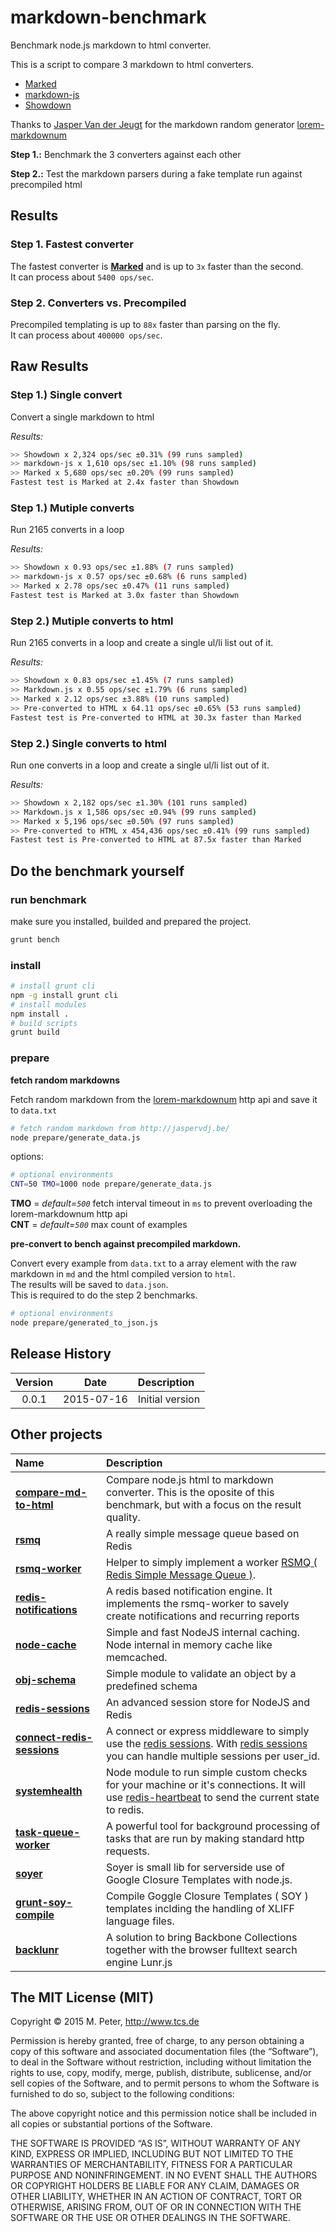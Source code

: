 markdown-benchmark
===

Benchmark node.js markdown to html converter.

This is a script to compare 3 markdown to html converters.

- [Marked]( https://github.com/chjj/marked )
- [markdown-js]( https://github.com/evilstreak/markdown-js )
- [Showdown]( https://github.com/showdownjs/showdown )

Thanks to [Jasper Van der Jeugt](http://jaspervdj.be/) for the markdown random generator [lorem-markdownum](https://github.com/jaspervdj/lorem-markdownum)

**Step 1.:**
Benchmark the 3 converters against each other

**Step 2.:**
Test the markdown parsers during a fake template run against precompiled html

## Results

### Step 1. Fastest converter
The fastest converter is **[Marked]( https://github.com/chjj/marked )** and is up to `3x` faster than the second.  
It can process about `5400 ops/sec`.

### Step 2. Converters vs. Precompiled
Precompiled templating is up to `88x` faster than parsing on the fly.  
It can process about `400000 ops/sec`.

## Raw Results

### Step 1.) Single convert

Convert a single markdown to html

*Results:*

```sh
>> Showdown x 2,324 ops/sec ±0.31% (99 runs sampled)
>> markdown-js x 1,610 ops/sec ±1.10% (98 runs sampled)
>> Marked x 5,680 ops/sec ±0.20% (99 runs sampled)
Fastest test is Marked at 2.4x faster than Showdown
```

### Step 1.) Mutiple converts

Run 2165 converts in a loop

*Results:*

```sh
>> Showdown x 0.93 ops/sec ±1.88% (7 runs sampled)
>> markdown-js x 0.57 ops/sec ±0.68% (6 runs sampled)
>> Marked x 2.78 ops/sec ±0.47% (11 runs sampled)
Fastest test is Marked at 3.0x faster than Showdown
```

### Step 2.) Mutiple converts to html

Run 2165 converts in a loop and create a single ul/li list out of it.

*Results:*

```sh
>> Showdown x 0.83 ops/sec ±1.45% (7 runs sampled)
>> Markdown.js x 0.55 ops/sec ±1.79% (6 runs sampled)
>> Marked x 2.12 ops/sec ±3.88% (10 runs sampled)
>> Pre-converted to HTML x 64.11 ops/sec ±0.65% (53 runs sampled)
Fastest test is Pre-converted to HTML at 30.3x faster than Marked
```

### Step 2.) Single converts to html

Run one converts in a loop and create a single ul/li list out of it.

*Results:*

```sh
>> Showdown x 2,182 ops/sec ±1.30% (101 runs sampled)
>> Markdown.js x 1,586 ops/sec ±0.94% (99 runs sampled)
>> Marked x 5,196 ops/sec ±0.50% (97 runs sampled)
>> Pre-converted to HTML x 454,436 ops/sec ±0.41% (99 runs sampled)
Fastest test is Pre-converted to HTML at 87.5x faster than Marked
```

## Do the benchmark yourself

### run benchmark

make sure you installed, builded and prepared the project.

```sh
grunt bench
```

### install

```sh
# install grunt cli
npm -g install grunt cli
# install modules
npm install .
# build scripts
grunt build
```

### prepare

**fetch random markdowns**

Fetch random markdown from the [lorem-markdownum](https://github.com/jaspervdj/lorem-markdownum) http api and save it to `data.txt`

```sh
# fetch random markdown from http://jaspervdj.be/
node prepare/generate_data.js
```

options:

```sh
# optional environments
CNT=50 TMO=1000 node prepare/generate_data.js
```

**TMO** = *default=`500`* fetch interval timeout in `ms` to prevent overloading the lorem-markdownum http api  
**CNT** = *default=`500`* max count of examples

**pre-convert to bench against precompiled markdown.**

Convert every example from `data.txt` to a array element with the raw markdown in `md` and the html compiled version to `html`.  
The results will be saved to `data.json`.  
This is required to do the step 2 benchmarks.

```sh
# optional environments
node prepare/generated_to_json.js
```

## Release History
|Version|Date|Description|
|:--:|:--:|:--|
|0.0.1|2015-07-16|Initial version|

## Other projects

|Name|Description|
|:--|:--|
|[**compare-md-to-html**](https://github.com/mpneuried/html_2_markdown_compare)|Compare node.js html to markdown converter. This is the oposite of this benchmark, but with a focus on the result quality.|
|[**rsmq**](https://github.com/smrchy/rsmq)|A really simple message queue based on Redis|
|[**rsmq-worker**](https://github.com/mpneuried/rsmq-worker)|Helper to simply implement a worker [RSMQ ( Redis Simple Message Queue )](https://github.com/smrchy/rsmq).|
|[**redis-notifications**](https://github.com/mpneuried/redis-notifications)|A redis based notification engine. It implements the rsmq-worker to savely create notifications and recurring reports|
|[**node-cache**](https://github.com/tcs-de/nodecache)|Simple and fast NodeJS internal caching. Node internal in memory cache like memcached.|
|[**obj-schema**](https://github.com/mpneuried/obj-schema)|Simple module to validate an object by a predefined schema|
|[**redis-sessions**](https://github.com/smrchy/redis-sessions)|An advanced session store for NodeJS and Redis|
|[**connect-redis-sessions**](https://github.com/mpneuried/connect-redis-sessions)|A connect or express middleware to simply use the [redis sessions](https://github.com/smrchy/redis-sessions). With [redis sessions](https://github.com/smrchy/redis-sessions) you can handle multiple sessions per user_id.|
|[**systemhealth**](https://github.com/mpneuried/systemhealth)|Node module to run simple custom checks for your machine or it's connections. It will use [redis-heartbeat](https://github.com/mpneuried/redis-heartbeat) to send the current state to redis.|
|[**task-queue-worker**](https://github.com/smrchy/task-queue-worker)|A powerful tool for background processing of tasks that are run by making standard http requests.|
|[**soyer**](https://github.com/mpneuried/soyer)|Soyer is small lib for serverside use of Google Closure Templates with node.js.|
|[**grunt-soy-compile**](https://github.com/mpneuried/grunt-soy-compile)|Compile Goggle Closure Templates ( SOY ) templates inclding the handling of XLIFF language files.|
|[**backlunr**](https://github.com/mpneuried/backlunr)|A solution to bring Backbone Collections together with the browser fulltext search engine Lunr.js|

## The MIT License (MIT)

Copyright © 2015 M. Peter, http://www.tcs.de

Permission is hereby granted, free of charge, to any person obtaining a copy of this software and associated documentation files (the “Software”), to deal in the Software without restriction, including without limitation the rights to use, copy, modify, merge, publish, distribute, sublicense, and/or sell copies of the Software, and to permit persons to whom the Software is furnished to do so, subject to the following conditions:

The above copyright notice and this permission notice shall be included in all copies or substantial portions of the Software.

THE SOFTWARE IS PROVIDED “AS IS”, WITHOUT WARRANTY OF ANY KIND, EXPRESS OR IMPLIED, INCLUDING BUT NOT LIMITED TO THE WARRANTIES OF MERCHANTABILITY, FITNESS FOR A PARTICULAR PURPOSE AND NONINFRINGEMENT. IN NO EVENT SHALL THE AUTHORS OR COPYRIGHT HOLDERS BE LIABLE FOR ANY CLAIM, DAMAGES OR OTHER LIABILITY, WHETHER IN AN ACTION OF CONTRACT, TORT OR OTHERWISE, ARISING FROM, OUT OF OR IN CONNECTION WITH THE SOFTWARE OR THE USE OR OTHER DEALINGS IN THE SOFTWARE.
